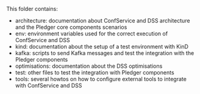 This folder contains:

- architecture: documentation about ConfService and DSS architecture and the Pledger core components scenarios
- env: environment variables used for the correct execution of ConfService and DSS
- kind: documentation about the setup of a test environment with KinD 
- kafka: scripts to send Kafka messages and test the integration with the Pledger components
- optimisations: documentation about the DSS optimisations
- test: other files to test the integration with Pledger components
- tools: several howtos on how to configure external tools to integrate with ConfService and DSS